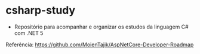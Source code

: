 # csharp-study
* Repositório para acompanhar e organizar os estudos da linguagem C# com .NET 5

Referência: https://github.com/MoienTajik/AspNetCore-Developer-Roadmap
